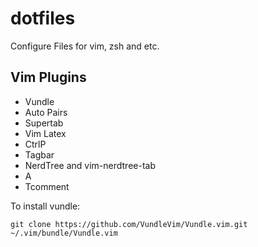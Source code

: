 dotfiles
=======

Configure Files for vim, zsh and etc.

## Vim Plugins

* Vundle
* Auto Pairs
* Supertab
* Vim Latex
* CtrlP
* Tagbar
* NerdTree and vim-nerdtree-tab
* A
* Tcomment

To install vundle:

    git clone https://github.com/VundleVim/Vundle.vim.git ~/.vim/bundle/Vundle.vim
